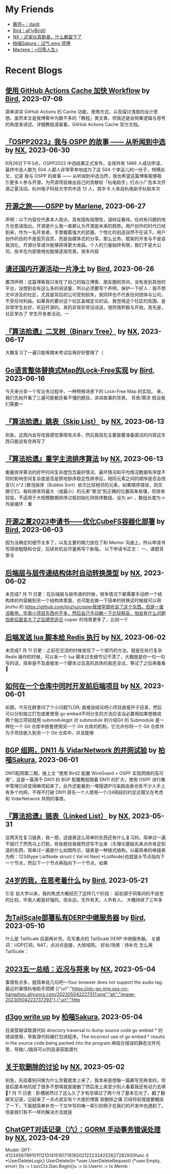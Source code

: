 # My Friends
- [戴兜~｜daidr](https://daidr.me)
- [Bird｜aFlyBird0](https://blog.aflybird.cn/)
- [NX｜这家伙真勤奋，什么都留下了](https://nickxu.me/)
- [柏喵Sakura｜过气 emo 师傅](https://baimeow.cn/)
- [Marlene｜<归零人生>](https://blog.marlene.top/)

# Recent Blogs
## [使用 GitHub Actions Cache 加快 Workflow](https://blog.aflybird.cn/2023/07/use-github-actions-cache-to-speed-up-workflow/)  by [Bird](https://blog.aflybird.cn/), 2023-07-08

简单讲讲 GitHub Actions 的 Cache 功能，使用方式，以及探讨浅层的设计思想。虽然本文是我博客中为数不多的「教程」类文章，但我还是会侧重逻辑与思考的角度来讲述。详细教程请查看，GitHub Actions Cache 官方文档。
## [『OSPP2023』我与 OSPP 的故事 —— 从听闻到中选](https://nickxu.me/2023/06/my-story-with-OSPP-from-hearing-to-being-selected.html)  by [NX](https://nickxu.me/), 2023-06-30

6月26日下午3点，OSPP2023 中选结果正式发布，全球共有 1486 人成功申请，最终中选人数为 504 人鄙人非常荣幸地成为了这 504 个幸运儿的一份子，特撰此文，记录 我与 OSPP 的故事 —— 从听闻到中选当然，我也希望这篇博客能够吸引更多人参与开源，为开源项目做出自己的贡献给「杭电助手」打点小广告本次开源之夏活动，杭州电子科技大学共中选 13 人，其中 8 人来自杭电助手杭助本次
## [开源之旅——OSPP](https://www.marlene.top/index.php/develop/85.html)  by [Marlene](https://blog.marlene.top/), 2023-06-27

声明：以下内容仅代表本人观点，具有固有局限性，请辩证看待。任何有问题的地方也恳请指出。开源是什么我一直都认为开源是未来的趋势。用户创作的时代已经到来，作为一名开发者，手里握着强大的武器，个性化的创造自然不在话下。用户创作的目的不是孤芳自赏，而是自媒体式的分享。那么业务、框架的开发与不是自我消化，开源分享或许能够获得更大收益。个人的力量始终有限，我们不是大公司，技术在内部使用也能够逐渐完善。很多内容
## [请还国内开源活动一片净土](https://blog.aflybird.cn/2023/06/please-stop-fucking-open-source-activities-in-china/)  by [Bird](https://blog.aflybird.cn/), 2023-06-26

置顶声明：这篇博客我只发在了自己的独立博客、朋友圈和空间，没有发到其他的平台，没想到会有这么多的阅读量，所以必须要写个声明，保护一下好人：我不想文中涉及的社区，尤其是背后的公司受到损失。我同样也不代表任何团体与公司，不受任何利益。如果真的要对这个社区盖棺定论的话，我觉得这个社区的氛围，是非常学生友好，欢迎开源的。真的非常非常没话说，很热情积极与开放。首先是，社区举办了 学生开发者活动，一
## [『算法拾遗』二叉树（Binary Tree）](https://nickxu.me/posts/281.html)  by [NX](https://nickxu.me/), 2023-06-17

大概复习了一遍只能等期末考试后再好好整理了（
## [Go语言整体替换式Map的Lock-Free实现](https://blog.aflybird.cn/2023/06/go-lock-free-map-with-replace/)  by [Bird](https://blog.aflybird.cn/), 2023-06-16

今天来分享一个写业务过程中，一种特殊场景下的 Lock-Free Map 的实现。 来，我们先抛开看了三遍可能都还看不懂的题目，讲讲故事的背景。 背景/需求 假设我们需要一
## [『算法拾遗』跳表（Skip List）](https://nickxu.me/posts/280.html)  by [NX](https://nickxu.me/), 2023-06-13

别急，这周内会写哇我感觉事情有点多，然后我现在主要是要准备面试的内容这东西只能说有空再写了
## [『算法拾遗』重学主流排序算法](https://nickxu.me/posts/sorting-algorithm.html)  by [NX](https://nickxu.me/), 2023-06-13

衡量排序算法的好坏时间复杂度包含最好情况、最坏情况和平均情况数据有序度不同的影响空间复杂度是否是原地排序稳定性排序后，相同元素之间的顺序是否会改变O( n^2 )冒泡排序（Bubble Sort）依次比较相邻的元素，如果顺序错误，则交换它们。每轮排序将最大（或最小）的元素“冒泡”到正确的位置简单易懂，但效率较低，不适用于大规模数据排序过程初始化待排序数组，设为 arr ，数组长度为 n外层循环：重
## [开源之夏2023申请书——优化CubeFS容器化部署](https://blog.aflybird.cn/2023/06/ospp-2023-proposal-cubefs/)  by [Bird](https://blog.aflybird.cn/), 2023-06-03

因为没确定的细节太多了，以及主要的精力放在了和 Mentor 沟通上。所以申请书写得很粗糙和仓促，后续有机会尽量再写个新版。 以下申请书正文： 一、课题背景与
## [后端层与层传递结构体时自动转换类型](https://nickxu.me/posts/278.html)  by [NX](https://nickxu.me/), 2023-06-02

未完成7 月 11 日更：在后端层与层传递的时候，很多情况下都需要手动把一个结构体的内容搬到另一个结构体里面，也可能会做一下简单的转换这时候就可以用 jinzhu 的 https://github.com/jinzhu/copier我很早就听说了这个东西，但是一直没敢用，毕竟小项目东西也不多，然后自己手动搬一下比较稳妥，怕会有什么问题但是后面变大了之后感觉适合 copier 的场景更多了，比如一个
## [后端发送 lua 脚本给 Redis 执行](https://nickxu.me/posts/277.html)  by [NX](https://nickxu.me/), 2023-06-02

未完成7 月 11 日更：之前在交流的时候发现了一个很巧的方法，就是在执行复杂 Redis 操作的时候，可以发一个 lua 脚本过去细节记不清了，大概就是你一句一句写的话，效率是不及直接发一个脚本过去高的具体的我还没试，等试了之后再看看👀
## [如何在一个仓库中同时开发前后端项目](https://nickxu.me/posts/276.html)  by [NX](https://nickxu.me/), 2023-06-01

如图，今天在群里问了个小问题TLDR; 直接说结论吧小项目直接开子目录，然后可以分别独立打包或者使用 go embed不同分支的方法应该没必要用如果想做成两个独立项目就用 submodulegpt 对 submodule 的介绍Git 的 Submodule 是一种在一个 Git 仓库中嵌套使用另一个 Git 仓库的机制。它允许你将一个 Git 仓库作为子项目嵌入到另一个 Git 仓库中，并且能够
## [BGP 组网，DN11 与 VidarNetwork 的并网试验](https://baimeow.cn/posts/dn11/configurebgp/)  by [柏喵Sakura](https://baimeow.cn/), 2023-06-01

DN11配网第二期，接上文 “使用 Bird2 配置 WireGuard + OSPF 实现网络的高可用”，这是一篇用于 DN11 的 BGP 配置教程随着 DN11 的扩大，使用 OSPF 进行集中管理已经变得麻烦起来了，此外还能看到一堆隧道IP污染路由表也有不少人手上有多个内网，不得不打破 DN11 原先一个人使用一个/24网段的约定近期又在考虑和 VidarNetwork 并网的事情，
## [『算法拾遗』链表（Linked List）](https://nickxu.me/posts/275.html)  by [NX](https://nickxu.me/), 2023-05-31

这两天在复习链表，我一想，这链表这么简单的东西还有什么复习的，简单过一遍不就行了然而马上打脸，有些题目我居然还写不出来（乐理论基础先来点你肯定知道的东西，简单过一遍是什么如图所示，链表是一种链式结构，以最简单的单链表为例：1234type ListNode struct {    Val  int    Next *ListNode}也就是头节点指向下一个节点，然后下一个节点再指向下一个节点，如果
## [24岁的我，在思考着什么](https://blog.aflybird.cn/2023/05/contemplating-at-24/)  by [Bird](https://blog.aflybird.cn/), 2023-05-21

引言 自大学以来，我的焦虑大概经历了这样几个阶段： 起初源于同辈间的不自觉的比较，毕竟人都是好强的。但永远，天外有天，人外有人。 大概持续了三年多
## [为TailScale部署私有DERP中继服务器](https://blog.aflybird.cn/2023/05/tailscale-derp/)  by [Bird](https://blog.aflybird.cn/), 2023-05-10

什么是 TailScale 后面再补充，先写重点的 TailScale DERP 中继服务器。 关键词：UDP打洞，NAT，点对点连接，大局域网。 好处/场景：待补充 怎么用 TailScale：
## [2023五一总结：近况与将来](https://nickxu.me/posts/274.html)  by [NX](https://nickxu.me/), 2023-05-04

事情有点多，就简单说几句吧～Your browser does not support the audio tag.最近的事情杭电助手团建        [{"url":"https://pic-go-img.oss-cn-hangzhou.aliyuncs.com/202305042227317.png","alt":"image-20230504222737293"},{"url":"http
## [d3go write up](https://baimeow.cn/posts/ctf/d3go/)  by [柏喵Sakura](https://baimeow.cn/), 2023-05-04

目录穿越读取源代码 directory traversal to dump source code go embed * 的错误使用，导致源代码被打包进程序。The incorrect use of go embed * results in the source code being packed into the program.再结合错误的静态文件托管，导致/../路径可以列目录获取源代
## [关于软删除的讨论](https://nickxu.me/posts/273.html)  by [NX](https://nickxu.me/), 2023-05-02

别急，先挂着别问我为什么空着就发上来了，我本来是想每一篇都写完再发的，但是后面本地坑挖了很多不想填就直接删了然后发上来至少别人看着我还有动力去填🤣7 月 11 日更：卧槽居然过了这么久了才有空填过了两个月了基本忘光了，翻了翻聊天记录，记起来了一点点其实有个大佬的博客 软删除之痛 已经将前情提要概括了一下，下面就简单补充一下文中写的唯一索引的例子在我们的开发中也遇到了，但是我们有不一样的解决方法就是
## [ChatGPT对话记录（六）：GORM 手动事务错误处理](https://nickxu.me/2023/04/29/ChatGPT%E5%AF%B9%E8%AF%9D%E8%AE%B0%E5%BD%95%EF%BC%88%E5%85%AD%EF%BC%89%EF%BC%9AGORM-%E6%89%8B%E5%8A%A8%E4%BA%8B%E5%8A%A1%E9%94%99%E8%AF%AF%E5%A4%84%E7%90%86/)  by [NX](https://nickxu.me/), 2023-04-29

Model: GPT-4123456789101112131415161718192021222324252627282930func (l *UserDeleteLogic) UserDelete(in *user.UserDeleteRequest) (*user.Empty, error) {tx := l.svcCtx.Dao.Begin()u := tx.Userm := tx.Memb
